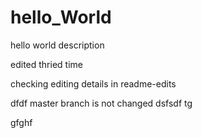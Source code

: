 # hello_World
hello world description

edited  thried time

checking editing details in readme-edits

dfdf
master branch is not changed
dsfsdf
tg


gfghf
